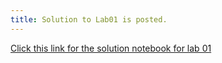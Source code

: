 ```yaml
---
title: Solution to Lab01 is posted. 
---
```


[Click this link for the solution notebook for lab 01](http://datahub.cs.umass.edu/hub/user-redirect/git-sync?repo=https://github.com/umass-data-science/materials-fa18&subPath=solution/lab01/lab01.ipynb)

